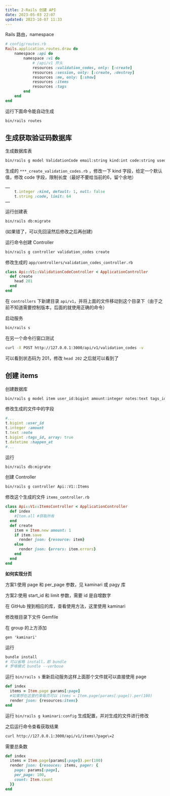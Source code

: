 ```yaml
---
title: 2-Rails 创建 API
date: 2023-05-03 22:07
updated: 2023-10-07 11:33
---
```


Rails 路由，namespace

```rb
# config/routes.rb
Rails.application.routes.draw do
	namespace :api do
		namespace :v1 do
			# /api/v1 开头
			resources :validation_codes, only: [:create]
			resources :session, only: [:create, :destroy]
			resources :me, only: [:show]
			resources :items
			resources :tags
		end
	end
end
```

运行下面命令能自动生成

```sh
bin/rails routes
```

## 生成获取验证码数据库

生成数据库表

```sh
bin/rails g model ValidationCode email:string kind:int code:string used:bool used_at: datetime
```

生成的 `***_create_validation_codes.rb` ，修改一下 kind 字段，给定一个默认值，修改 code 字段，限制长度（最好不要给当前的6，留个余地）

```rb
……
	t.integer :kind, default: 1, null: false
	t.string :code, limit: 64
……
```

运行创建表

```sh
bin/rails db:migrate
```

(如果错了，可以先回滚然后修改之后再创建)

运行命令创建 Controller

```sh
bin/rails g controller validation_codes create
```

修改生成的 `app/controllers/validation_codes_controller.rb`

```rb
class Api::V1::ValidationCodeController < ApplicationController
  def create
    head 201
  end
end
```

在 `controllers` 下新建目录 `api/v1`，并将上面的文件移动到这个目录下（由于之前不知道需要控制版本，后面的就使用正确的命令）

启动服务

```sh
bin/rails s
```

在另一个命令行窗口测试

```sh
curl -X POST http://127.0.0.1:3000/api/v1/validation_codes -v
```

可以看到状态码为 201，修改 `head 202` 之后就可以看到了

## 创建 items

创建数据库

```sh
bin/rails g model item user_id:bigint amount:integer notes:text tags_id:bigint happen_at:datetime 
```

修改生成的文件中的字段

```rb
#...
t.bigint :user_id
t.integer :amount
t.text :note
t.bigint :tags_id, array: true
t.datetime :happen_at
#...
```

运行

```sh
bin/rails db:migrate
```

创建 Controller

```sh
bin/rails g controller Api::V1::Items
```

修改这个生成的文件 `items_controller.rb`

```rb
class Api::V1::ItemsController < ApplicationController
  def index
    #Item.all #获取所有
  end
  def create
    item = Item.new amount: 1
    if item.save
      render json: {resource: item}
    else
      render json: {errors: item.errors}
    end
  end
end
```

**如何实现分页**

方案1:使用 page 和 per_page 参数，见 kaminari 或 pagy 库

方案2:使用 start_id 和 limit 参数，需要 id 是自增数字

在 GitHub 搜到相应的库，查看使用方法，这里使用 kaminari

修改根目录下文件 Gemfile

在 group 的上方添加

```
gen 'kaminari'
```

运行

```sh
bundle install
# 可以省略 install，即 bundle
# 罗嗦模式 bundle --verbose
```

运行 `bin/rails s` 重新启动服务这样上面那个文件就可以直接使用 page

```rb
def index
  items = Item.page params[:page]
  #如果想在这里约束每页可以 items = Item.page(params[:page]).per(100)
  render json: {resources:items}
end
```

运行 `bin/rails g kaminari:config` 生成配置，并对生成的文件进行修改

之后运行命令查看获取结果

```sh
curl http://127.0.0.1:3000/api/v1/items\?page\=2
```

需要总条数

```rb
def index
  items = Item.page(params[:page]).per(100)
  render json: {resouces: items, pager: {
    page: params[:page],
    per_page: 100,
    count: Item.count
  }}
end
```

